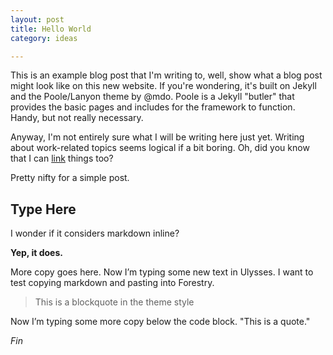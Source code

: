 ```yaml
---
layout: post
title: Hello World
category: ideas

---
```

This is an example blog post that I'm writing to, well, show what a blog post might look like on this new website. If you're wondering, it's built on Jekyll and the Poole/Lanyon theme by @mdo. Poole is a Jekyll "butler" that provides the basic pages and includes for the framework to function. Handy, but not really necessary.

Anyway, I'm not entirely sure what I will be writing here just yet. Writing about work-related topics seems logical if a bit boring. Oh, did you know that I can [link](https://google.com) things too?

Pretty nifty for a simple post.

## Type Here

I wonder if it considers markdown inline?

**Yep, it does.**

More copy goes here. Now I’m typing some new text in Ulysses. I want to test copying markdown and pasting into Forestry.

> This is a blockquote in the theme style

Now I’m typing some more copy below the code block. "This is a quote."

_Fin_